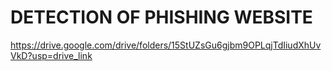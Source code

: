 # DETECTION OF PHISHING WEBSITE
https://drive.google.com/drive/folders/15StUZsGu6gjbm9OPLqjTdIiudXhUvVkD?usp=drive_link
